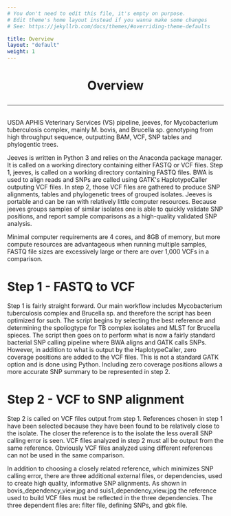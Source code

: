 ```yaml
---
# You don't need to edit this file, it's empty on purpose.
# Edit theme's home layout instead if you wanna make some changes
# See: https://jekyllrb.com/docs/themes/#overriding-theme-defaults

title: Overview
layout: "default"
weight: 1
---
```


<h1><p style="text-align: center">Overview</p></h1>

-----
<br>
USDA APHIS Veterinary Services (VS) pipeline, jeeves, for Mycobacterium tuberculosis complex, mainly M. bovis, and Brucella sp. genotyping from high throughput sequence, outputting BAM, VCF, SNP tables and phylogentic trees. 


Jeeves is written in Python 3 and relies on the Anaconda package manager.  It is called on a working directory containing either FASTQ or VCF files.  Step 1, jeeves, is called on a working directory containing FASTQ files.  BWA is used to align reads and SNPs are called using GATK's HaplotypeCaller outputing VCF files.  In step 2, those VCF files are gathered to produce SNP alignments, tables and phylogenetic trees of grouped isolates.  Jeeves is portable and can be ran with relatively little computer resources.  Because jeeves groups samples of similar isolates one is able to quickly validate SNP positions, and report sample comparisons as a high-quality validated SNP analysis.

Minimal computer requirements are 4 cores, and 8GB of memory, but more compute resources are advantageous when running multiple samples, FASTQ file sizes are excessively large or there are over 1,000 VCFs in a comparison.

# Step 1 - FASTQ to VCF
Step 1 is fairly straight forward.  Our main workflow includes Mycobacterium tuberculosis complex and Brucella sp. and therefore the script has been optimized for such.  The script begins by selecting the best reference and determining the spoliogtype for TB complex isolates and MLST for Brucella spieces.  The script then goes on to perform what is now a fairly standard bacterial SNP calling pipeline where BWA aligns and GATK calls SNPs.  However, in addition to what is output by the HaplotypeCaller, zero coverage positions are added to the VCF files.  This is not a standard GATK option and is done using Python.  Including zero coverage positions allows a more accurate SNP summary to be represented in step 2.

# Step 2 - VCF to SNP alignment
Step 2 is called on VCF files output from step 1.  References chosen in step 1 have been selected because they have been found to be relatively close to the isolate.  The closer the reference is to the isolate the less overall SNP calling error is seen.  VCF files analyzed in step 2 must all be output from the same reference.  Obviously VCF files analyzed using different references can not be used in the same comparison.

In addition to choosing a closely related reference, which minimizes SNP calling error, there are three additional external files, or dependencies, used to create high quality, informative SNP alignments.  As shown in bovis_dependency_view.jpg and suis1_dependency_view.jpg the reference used to build VCF files must be reflected in the three dependencies.  The three dependent files are: filter file, defining SNPs, and gbk file.
